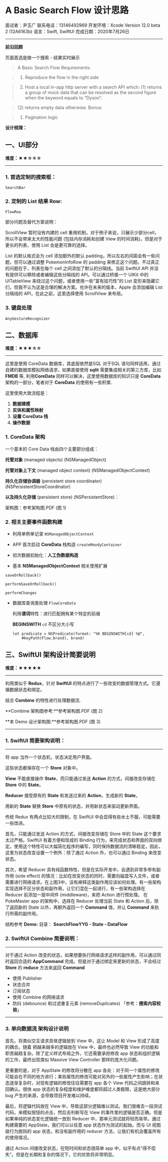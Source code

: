 #    A Basic Search Flow 设计思路
面试者：尹玉广
联系电话：13146492969
开发环境：Xcode Version 12.0 beta 2 (12A6163b)
语言：Swift, SwiftUI
完成日期：2020年7月26日

-------

**前沿回顾**

页面首选是做一个搜索 - 结果实时展示
>  A Basic Search Flow
> Requirements:

> 1. Reproduce the flow in the right side

> 2. Host a local in-app http server with a search API which:
> (1) returns a group of mock data that can be resolved as
> the second figure when the keyword equals to “Dyson”.

> (2) returns empty data otherwise.
> Bonus:

> 1. Pagination logic

   

**设计梳理：**

## 一、UI部分 
**难度：★★☆☆☆**

-------

### 1. 首选定制的搜索框：
`SearchBar`
### 2. 定制的 **List** 结果 **Row**: 

`FlowRow`

部分问题及替代方案说明：


ScrollView 暂时没有内建的 cell 重用机制，对于例子来说，只展示少部分cell，所以不会带来太大的性能问题 (包括内存消耗和创建 View 的时间消耗)。但是对于更长的列表，使用 List 会是更可靠的选择。

List 的默认格式会为 cell 添加额外的默认 padding，所以左右的间距会有一些问题，但可以通过调整 PokemonInfoRow 的 padding 来修正这个问题。不过真正的问题在于，列表在每个 cell 之间添加了默认的分隔线。当前 SwiftUI API 并没有提供可以移除或者编辑这些分隔线的 API。可以通过桥接一个 UIKit 中的 UITableView 来绕过这个问题，或者使用一些“富有技巧性”的 List 变形来隐藏它们，但我不认为这是合理的解决方案。也许在未来的版本，Apple 会添加编辑 List 分隔线的 API，在此之前，这里选择使用 ScrollView 来布局。

### 3. 键盘处理
`AnyGestureRecognizer`


## 二、数据库
**难度：★★★☆☆**

-------


这里是使用 CoreData 数据库，其底层依然是SQL 对于SQL 语句同样适用，通过自建的数据库模拟网络请求，如果直接使用 **sqlit** 需要集成相关的第三方库，比如 **FMDB** 等, 利用**CoreData** 同样可以解决，这里使用数据库的知识只是 **CoreData** 架构的一部分，笔者对于 **CoreData** 的使用有一些积累.

这里使用大致流程是：

1. **数据建模**
2. **实体和属性映射**
3. **设置 CoreData 栈**
4. **操作数据**


### 1. CoreData 架构

一个基本的 Core Data 栈由四个主要部分组成：

**托管对象** (managed objects) (NSManagedObject)

**托管对象上下文** (managed object context) (NSManagedObjectContext)

**持久化存储协调器** (persistent store coordinator) (NSPersistentStoreCoordinator)

**以及持久化存储** (persistent store) (NSPersistentStore)：

架构图：参考架构图.PDF (图 1)

### 2. 相关主要事件函数构建

* 利用单例单记录 `NSManagedObjectContext`

* APP 首次启动 **CoreData** 栈构造 `createMoodyContainer`

* 初次数据初始化：**人工伪数据构造**

* 基本 **NSManagedObjectContext** 相关使用扩展

`saveOrRollback()`

`performSaveOrRollback()`

`performChanges`

* 数据库查询类处理
	`FlowCoreData`
	
	
	利用**谓词**特性：进行匹配拥有某个特定的前缀
	
	**BEGINSWITH**   `cd` 不区分大小写
	
	``` 
	let predicate = NSPredicate(format: "%K BEGINSWITH[cd] %@",
        #keyPath(Flow.brand), brand)
	```

## 三、SwiftUI 架构设计简要说明
**难度：★★★★★**

-------

利用类似于 **Redux**，针对 **SwiftUI** 的特点进行了一些改变的数据管理方式。它遵循数据状态和绑定。

结合 **Combine** 的特性进行处理数据流. 

**Combine 架构图参考:**参考架构图.PDF (图 2)

**本 Demo 设计架构图:**参考架构图.PDF (图 3)

-------


### 1. SwiftUI 简要架构说明：

-------

将 app 当作一个状态机，状态决定用户界面。


这些状态都保存在一个 **Store** 对象中。

**View** 不能直接操作 **State**，而只能通过发送 **Action** 的方式，间接改变存储在 **Store** 中的 **State**。

**Reducer** 接受原有的 **State** 和发送过来的 **Action**，生成新的 **State**。

用新的 **State** 替换 **Store** 中原有的状态，并用新状态来驱动更新界面。


传统 Redux 有两点比较大的限制，在 SwiftUI 中会显得有些水土不服，可能需要一些改进。

首先，只能通过发送 Action 的方式，间接改变存储在 Store 中的 State 这个要求太过严格。SwiftUI 有着方便和现成的 Binding 行为，来完成状态和界面的双向绑定。使用这个特性可以大幅简化程序的编写，同时保持数据流的清晰稳定。因此，这里为状态改变设置一个例外：除了通过 Action 外，也可以通过 Binding 来改变状态。

其次，希望 Reducer 具有纯函数特性，但是在实际开发中，会遇到非常多带有副作用 (side effect) 的情况：比如在改变状态的同时，需要向磁盘写入文件，或者需要进行网络请求。在上图3中，没有阐释这类副作用应该如何处理。有一些架构实现选择不区分状态和副作用，让它们混在一起进行，有一些架构选择在 Reducer 前添加一层中间件 (middleware)，来把 Action 进行预处理。
在 PokeMaster app 的架构中，选择在 Reducer 处理当前 State 和 Action 后，除了返回新的 State 以外，再额外返回一个 **Command** 值，并让 **Command** 来执行所需的副作用。

结构参考 **Demo:** 目录： **SearchFlowYYG - State - DataFlow**


### 2. SwiftUI Combine 简要说明：

-------

对于通过 Action 改变的状态，如果想要执行网络请求这样的副作用，可以通过同时返回合适的 **AppCommand** 完成。但是对于通过绑定来更新的状态，不会经过 **Store** 的 **reduce** 方法来返回 **Command**



* 使用 Publisher
* 状态合并
* 订阅状态
* 使用 Combine 的网络请求
* 防抖 (debounce) 和过滤重复元素 (removeDuplicates) 「参考：**搜索内容校验**」

-------

### 3. 单向数据流 架构设计说明

首先，将类似交互请求具体逻辑放到 View 中，这让 Model 和 View 形成了高度的耦合。随着
把越来越多的逻辑放在 View 中，最终也必然导致 View 的功能和职责越趋复杂。除了定义样式布局之外，它还需要承担修改 app 状态和组织逻辑的工作，最终出现类似 Massive View Controller 那样的庞大化问题。

更重要的是，对于 AppState 的修改将分散在 app 各处：对于同一个属性的修改可能会在不同的地方进行；某些属性的修改可能对另外的一些属性产生影响；在状态逐渐复杂时，对现有逻辑的修改往往需要在 app 各个 View 代码之间跳转和来回确认。很快 app 状态的复杂程度和维护难度都将超过人类极限，这是绝大部分 bug 产生的来源，会导致项目开发难以持续。


最后，将逻辑代码放在 View 中，导致这部分逻辑难以测试。我们很难去一段测试代码，来模拟按钮的点击，然后去判断写在 View 的事件里的逻辑是否正确。但是如果单纯的状态变化逻辑统一放到 Reducer 中，那单元测试就将轻而易举。通过构建需要的 AppState，我们可以以任意 app 状态作为测试的起始。而与 UI 视图层行为脱钩的 app 状态，和没有副作用的 reducer 方法，让我们有机会覆盖所有的使用情况。

通过 Action 间接改变状态，在短时间和状态很简单 app 中，似乎有点“得不偿失”。但是在长期和复杂的情况下，它的优势将非常明显。
